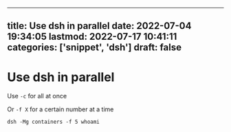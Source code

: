
---
title: Use dsh in parallel
date: 2022-07-04 19:34:05
lastmod: 2022-07-17 10:41:11
categories: ['snippet', 'dsh']
draft: false
---


# Use dsh in parallel
Use `-c` for all at once

Or `-f X` for a certain number at a time

```
dsh -Mg containers -f 5 whoami
```

<!-- #public #snippet #dsh -->

<!-- {BearID:1318DF0B-B992-4C6E-BC4D-2F7D574A5A4F-1190-00000AE66BAC8E29} -->
